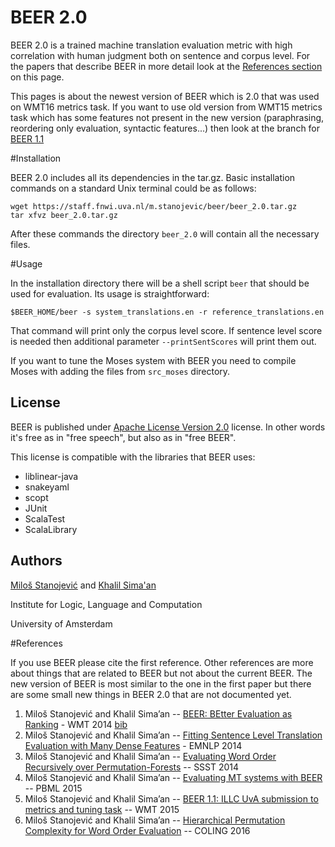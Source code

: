 BEER 2.0
==========

BEER 2.0 is a trained machine translation evaluation metric with high correlation with human judgment both on sentence and corpus level. For the papers that describe BEER in more detail look at the [References section](https://github.com/stanojevic/beer#references) on this page.

This pages is about the newest version of BEER which is 2.0 that was used on WMT16 metrics task. If you want to use old version from WMT15 metrics task which has some features not present in the new version (paraphrasing, reordering only evaluation, syntactic features...) then look at the branch for [BEER 1.1](https://github.com/stanojevic/beer/tree/BEER_1.1)


#Installation

BEER 2.0 includes all its dependencies in the tar.gz. Basic installation commands on a standard Unix terminal could be as follows:

    wget https://staff.fnwi.uva.nl/m.stanojevic/beer/beer_2.0.tar.gz
    tar xfvz beer_2.0.tar.gz

After these commands the directory `beer_2.0` will contain all the necessary files.

#Usage

In the installation directory there will be a shell script `beer` that should be used for evaluation. Its usage is straightforward:

    $BEER_HOME/beer -s system_translations.en -r reference_translations.en

That command will print only the corpus level score. If sentence level score is needed then additional parameter `--printSentScores` will print them out.

If you want to tune the Moses system with BEER you need to compile Moses with adding the files from `src_moses` directory.


License
----
BEER is published under [Apache License Version 2.0](https://www.apache.org/licenses/LICENSE-2.0) license. In other words it's free as in "free speech", but also as in "free BEER".

This license is compatible with the libraries that BEER uses:
- liblinear-java
- snakeyaml
- scopt
- JUnit
- ScalaTest
- ScalaLibrary


Authors
----
[Miloš Stanojević](https://staff.fnwi.uva.nl/m.stanojevic) and [Khalil Sima'an](https://staff.fnwi.uva.nl/k.simaan/)

Institute for Logic, Language and Computation

University of Amsterdam



#References

If you use BEER please cite the first reference. Other references are more about things that are related to BEER but not about the current BEER. The new version of BEER is most similar to the one in the first paper but there are some small new things in BEER 2.0 that are not documented yet.

1. Miloš Stanojević and Khalil Sima’an -- [BEER: BEtter Evaluation as Ranking](http://www.statmt.org/wmt14/pdf/W14-3354.pdf) - WMT 2014 [bib](http://www.statmt.org/wmt14/bib/W14-3354.bib)
2. Miloš Stanojević and Khalil Sima’an -- [Fitting Sentence Level Translation Evaluation with Many Dense Features](http://aclweb.org/anthology/D14-1025) - EMNLP 2014
3. Miloš Stanojević and Khalil Sima’an -- [Evaluating Word Order Recursively over Permutation-Forests](http://aclweb.org/anthology/W/W14/W14-4017.pdf) -- SSST 2014
4. Miloš Stanojević and Khalil Sima’an -- [Evaluating MT systems with BEER](https://ufal.mff.cuni.cz/pbml/104/art-stanojevic-simaan.pdf) -- PBML 2015
5. Miloš Stanojević and Khalil Sima’an -- [BEER 1.1: ILLC UvA submission to metrics and tuning task](http://www.statmt.org/wmt15/pdf/WMT50.pdf) -- WMT 2015
6. Miloš Stanojević and Khalil Sima’an -- [Hierarchical Permutation Complexity for Word Order Evaluation](https://staff.fnwi.uva.nl/m.stanojevic/papers/2016_COLING_pets_evaluation.pdf) -- COLING 2016

